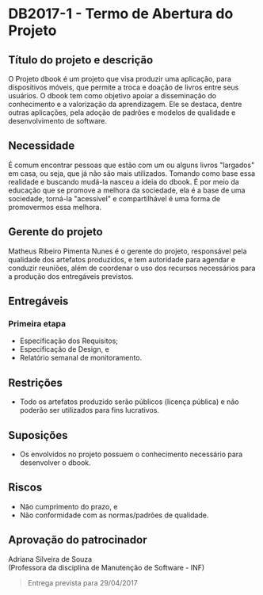 # DB2017-1 - Termo de Abertura do Projeto

## Título do projeto e descrição

O Projeto dbook é um projeto que visa produzir uma aplicação, para dispositivos móveis, que permite a troca e doação de livros entre seus usuários. O dbook tem como objetivo apoiar a disseminação do conhecimento e a valorização da aprendizagem. Ele se destaca, dentre outras aplicações, pela adoção de padrões e modelos de qualidade e desenvolvimento de software.

## Necessidade

É comum encontrar pessoas que estão com um ou alguns livros "largados" em casa, ou seja, que já não são mais utilizados. Tomando como base essa realidade e buscando mudá-la nasceu a ideia do dbook. É por meio da educação que se promove a melhora da sociedade, ela é a base de uma sociedade, torná-la "acessível" e compartilhável é uma forma de promovermos essa melhora.

## Gerente do projeto

Matheus Ribeiro Pimenta Nunes é o gerente do projeto, responsável pela qualidade dos artefatos produzidos, e tem autoridade para agendar e conduzir reuniões, além de coordenar o uso dos recursos necessários para a produção dos entregáveis previstos.

## Entregáveis

### Primeira etapa
* Especificação dos Requisitos;
* Especificação de Design, e
* Relatório semanal de monitoramento.

## Restrições

* Todo os artefatos produzido serão públicos (licença pública) e não poderão ser utilizados para fins lucrativos.

## Suposições

* Os envolvidos no projeto possuem o conhecimento necessário para desenvolver o dbook.

## Riscos

* Não cumprimento do prazo, e
* Não conformidade com as normas/padrões de qualidade.

## Aprovação do patrocinador

Adriana Silveira de Souza  
(Professora da disciplina de Manutenção de Software - INF)  

> Entrega prevista para 29/04/2017

